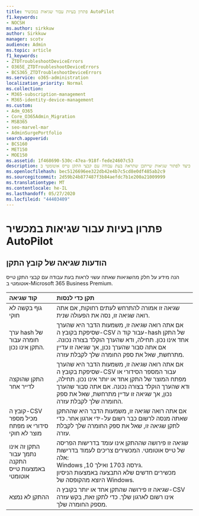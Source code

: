 ```yaml
---
title: פתרון בעיות עבור שגיאות במכשיר AutoPilot
f1.keywords:
- NOCSH
ms.author: sirkkuw
author: Sirkkuw
manager: scotv
audience: Admin
ms.topic: article
f1_keywords:
- ZTDTroubleshootDeviceErrors
- O365E_ZTDTroubleshootDeviceErrors
- BCS365_ZTDTroubleshootDeviceErrors
ms.service: o365-administration
localization_priority: Normal
ms.collection:
- M365-subscription-management
- M365-identity-device-management
ms.custom:
- Adm_O365
- Core_O365Admin_Migration
- MSB365
- seo-marvel-mar
- AdminSurgePortfolio
search.appverid:
- BCS160
- MET150
- MOE150
ms.assetid: 1f468690-530c-47ea-918f-fede24607c53
description: למד כיצד לפתור שגיאות שייתכן שתראה בעת עבודה עם קבצי התקן טייס אוטומטי ב-Microsoft 365 Business Premium.
ms.openlocfilehash: bec5126696ee322db42e4b7c5cd8e0df485ab2c9
ms.sourcegitcommit: 2d59b24b877487f3b84aefdc7b1e200a21009999
ms.translationtype: MT
ms.contentlocale: he-IL
ms.lasthandoff: 05/27/2020
ms.locfileid: "44403409"
---
```

# <a name="troubleshoot-autopilot-device-errors"></a>פתרון בעיות עבור שגיאות במכשיר AutoPilot

## <a name="device-file-error-messages"></a>הודעות שגיאה של קובץ התקן

הנה מידע על חלק מהשגיאות שאתה עשוי לראות בעת עבודה עם קבצי התקן טייס אוטומטי ב-Microsoft 365 Business Premium. 
  
|**קוד שגיאה**|**תקן כדי לנסות**|
|:-----|:-----|
|גוף בקשה לא חוקי  <br/> |שגיאה זו אמורה להתרחש לעתים רחוקות, אם אתה רואה שגיאה זו, נסה את הפעולה שנית.  <br/> |
|ערך hash של חומרה עבור התקן אינו נכון.  <br/> |אם אתה רואה שגיאה זו, משמעות הדבר היא שהערך שסיפקת בקובץ ה-CSV עבור קוד ה-hash של התקן אחד אינו נכון. תחילה, ודא שהערך הוקלד בצורה נכונה. אם אתה סבור שהערך נכון, אך שגיאה זו עדיין מתרחשת, שאל את ספק החומרה שלך לקבלת עזרה.  <br/> |
|התקן שהוקצה לדייר אחר  <br/> |אם אתה רואה שגיאה זו, משמעות הדבר היא שהערך שסיפקת בקובץ ה-CSV עבור המספר הסידורי או מפתח המוצר של התקן אחד או יותר אינו נכון. תחילה, ודא שהערך הוקלד בצורה נכונה. אם אתה סבור שהערך נכון, אך שגיאה זו עדיין מתרחשת, שאל את ספק החומרה שלך לקבלת עזרה.  <br/> |
|קובץ ה-CSV מכיל מספר סידורי או מפתח מוצר לא חוקי  <br/> |אם אתה רואה שגיאה זו, משמעות הדבר היא שההתקן שאתה מנסה לרשום כבר רשום על-ידי ארגון אחר. כדי לתקן שגיאה זו, שאל את ספק החומרה שלך לקבלת עזרה.  <br/> |
|התקן זה אינו נתמך עבור התקנה באמצעות טייס אוטומטי  <br/> | שגיאה זו פירושה שההתקן אינו עומד בדרישות הפריסה של טייס אוטומטי. המכשירים צריכים לעמוד בדרישות אלה:  <br/>  Windows ,10 גירסה 1703 ואילך.  <br/>  מכשירים חדשים שלא התבצעה באמצעות הניסיון היוצא מהקופסה של Windows.  <br/> |
|ההתקן לא נמצא  <br/> |שגיאה זו פירושה שהתקן אחד או יותר בקובץ ה-CSV אינו רשום לארגון שלך. כדי לתקן זאת, בקש עזרה מספק החומרה שלך.  <br/> |
